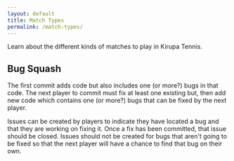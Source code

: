 ```yaml
---
layout: default
title: Match Types
permalink: /match-types/
---
```


Learn about the different kinds of matches to play in Kirupa Tennis.


Bug Squash
----------

The first commit adds code but also includes one (or more?) bugs in that code.  The next player to commit must fix at least one existing but, then add new code which contains one (or more?) bugs that can be fixed by the next player.

Issues can be created by players to indicate they have located a bug and that they are working on fixing it.  Once a fix has been committed, that issue should be closed.  Issues should not be created for bugs that aren't going to be fixed so that the next player will have a chance to find that bug on their own.
